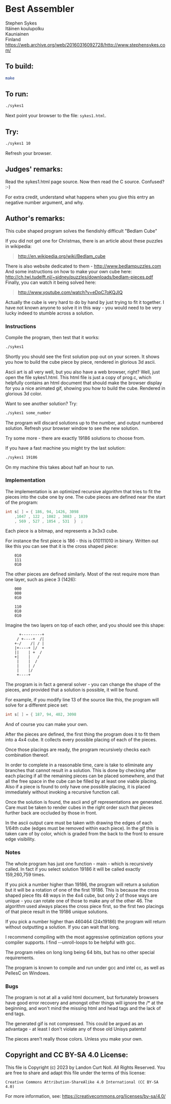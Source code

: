 # Best Assembler

Stephen Sykes  
Itäinen koulupolku  
Kauniainen  
Finland  
<https://web.archive.org/web/20160316092728/http://www.stephensykes.com/>  

## To build:

```sh
make
```

## To run:

```sh
./sykes1
```

Next point your browser to the file: `sykes1.html`.

## Try:

```sh
./sykes1 10
```

Refresh your browser.  

## Judges' remarks:

Read the sykes1.html page source.
Now then read the C source.  Confused?  :-)

For extra credit, understand what happens when you give this entry
an negative number argument, and why.

## Author's remarks:

This cube shaped program solves the fiendishly difficult "Bedlam Cube"

If you did not get one for Christmas, there is an article about these
puzzles in wikipedia:

> <http://en.wikipedia.org/wiki/Bedlam_cube>

There is also website dedicated to them - <http://www.bedlampuzzles.com>
And some instructions on how to make your own cube here:
<http://ch.twi.tudelft.nl/~sidney/puzzles/downloads/bedlam-pieces.pdf>
Finally, you can watch it being solved here:

> <http://www.youtube.com/watch?v=eDpC7oKQJIQ>

Actually the cube is very hard to do by hand by just trying to fit it
together.  I have not known anyone to solve it in this way - you would
need to be very lucky indeed to stumble across a solution.

### Instructions

Compile the program, then test that it works:

```sh
./sykes1
```

Shortly you should see the first solution pop out on your screen.  It
shows you how to build the cube piece by piece, rendered in glorious
3d ascii.

Ascii art is all very well, but you also have a web browser, right?
Well, just open the file sykes1.html.  This html file is just a copy
of prog.c, which helpfully contains an html document that should make
the browser display for you a nice animated gif, showing you how to
build the cube.  Rendered in glorious 3d color.

Want to see another solution?  Try:

```sh
./sykes1 some_number
```

The program will discard solutions up to the number, and output numbered
solution.  Refresh your browser window to see the new solution.

Try some more - there are exactly 19186 solutions to choose from.

If you have a fast machine you might try the last solution:

```sh
./sykes1 19186
```

On my machine this takes about half an hour to run.

### Implementation

The implementation is an optimized recursive algorithm that tries to fit
the pieces into the cube one by one.  The cube pieces are defined near
the start of the program:

```c
int s[ ] = { 186, 94, 1426, 3098
	,1047 , 122 , 1082 , 3083 , 1039
	, 569 , 527 , 1054 , 531  }  ;
```

Each piece is a bitmap, and represents a 3x3x3 cube.

For instance the first piece is 186 - this is 010111010 in binary.
Written out like this you can see that it is the cross shaped piece:

        010
        111
        010

The other pieces are defined similarly. Most of the rest require more
than one layer, such as piece 3 (1426):

        000
        000
        010

        110
        010
        010

Imagine the two layers on top of each other, and you should see this
shape:

          +---------+
         / +----+  /|
        +-/    /| / |
        |+----+ |/  +
        ||    | +  /
        +|    |   /
         |    |  /
         |    | /
         |    |/
         +----+

The program is in fact a general solver - you can change the shape of
the pieces, and provided that a solution is possible, it will be found.

For example, if you modify line 13 of the source like this, the program
will solve for a different piece set:

```c
int s[ ] = { 187, 94, 402, 3098
```

And of course you can make your own.

After the pieces are defined, the first thing the program does it to
fit them into a 4x4 cube.  It collects every possible placing of each
of the pieces.

Once those placings are ready, the program recursively checks each
combination thereof.

In order to complete in a reasonable time, care is take to eliminate
any branches that cannot result in a solution. This is done by checking
after each placing if all the remaining pieces can be placed somewhere,
and that all the free space in the cube can be filled by at least one
viable placing.  Also if a piece is found to only have one possible
placing, it is placed immediately without invoking a recursive function
call.

Once the solution is found, the ascii and gif representations are
generated.  Care must be taken to render cubes in the right order such
that pieces further back are occluded by those in front.

In the ascii output care must be taken with drawing the edges of each
1/64th cube (edges must be removed within each piece).  In the gif
this is taken care of by color, which is graded from the back to the
front to ensure edge visibility.

### Notes

The whole program has just one function - main - which is recursively
called.  In fact if you select solution 19186 it will be called exactly
159,260,759 times.

If you pick a number higher than 19186, the program will return a
solution but it will be a rotation of one of the first 19186.  This is
because the cross shaped piece fits 48 ways in the 4x4 cube, but only
2 of those ways are unique - you can rotate one of those to make any
of the other 46.  The algorithm used always places the cross piece
first, so the first two placings of that piece result in the 19186
unique solutions.

If you pick a number higher than 460464 (24x19186) the program will
return without outputting a solution.  If you can wait that long.

I recommend compiling with the most aggressive optimization options
your compiler supports.  I find --unroll-loops to be helpful with gcc.

The program relies on long long being 64 bits, but has no other special
requirements.

The program is known to compile and run under gcc and intel cc, as well
as PellesC on Windows.

### Bugs

The program is not at all a valid html document, but fortunately
browsers have good error recovery and amongst other things will ignore
the /* at the beginning, and won't mind the missing html and head tags
and the lack of end tags.

The generated gif is not compressed.  This could be argued as an
advantage - at least I don't violate any of those old Unisys patents!

The pieces aren't really those colors.  Unless you make your own.

## Copyright and CC BY-SA 4.0 License:

This file is Copyright (c) 2023 by Landon Curt Noll.  All Rights Reserved.
You are free to share and adapt this file under the terms of this license:

    Creative Commons Attribution-ShareAlike 4.0 International (CC BY-SA 4.0)

For more information, see: https://creativecommons.org/licenses/by-sa/4.0/
